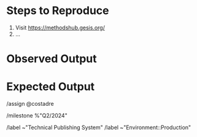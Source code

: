 # Steps to Reproduce

1. Visit https://methodshub.gesis.org/
2. ...

# Observed Output

# Expected Output

<!-- GitLab quick actions -->

/assign @costadre

/milestone %"Q2/2024"

/label ~"Technical Publishing System"
/label ~"Environment::Production"
